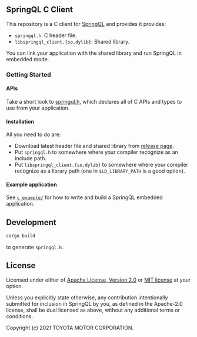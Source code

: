 ## SpringQL C Client

This repository is a C client for [SpringQL](https://github.com/SpringQL/SpringQL) and provides it provides:

- `springql.h`: C header file.
- `libspringql_client.{so,dylib}`: Shared library.

You can link your application with the shared library and run SpringQL in embedded mode.

### Getting Started

#### APIs

Take a short look to [springql.h](https://github.com/SpringQL/SpringQL-client-c/blob/main/springql.h), which declares all of C APIs and types to use from your application.

#### Installation

All you need to do are:

- Download latest header file and shared library from [release page](https://github.com/SpringQL/SpringQL-client-c/releases).
- Put `springql.h` to somewhere where your compiler recognize as an include path.
- Put `libspringql_client.{so,dylib}` to somewhere where your compiler recognize as a library path (one in `$LD_LIBRARY_PATH` is a good option).

#### Example application

See [`c_example/`](https://github.com/SpringQL/SpringQL-client-c/tree/main/c_example) for how to write and build a SpringQL embedded application.

## Development

```bash
cargo build
```

to generate `springql.h`.

## License

Licensed under either of [Apache License, Version 2.0](LICENSE-APACHE) or [MIT license](LICENSE-MIT) at your option.

Unless you explicitly state otherwise, any contribution intentionally submitted
for inclusion in SpringQL by you, as defined in the Apache-2.0 license, shall be
dual licensed as above, without any additional terms or conditions.

Copyright (c) 2021 TOYOTA MOTOR CORPORATION.
